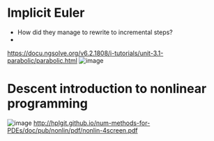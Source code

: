 # Implicit Euler
- How did they manage to rewrite to incremental steps?
- 
https://docu.ngsolve.org/v6.2.1808/i-tutorials/unit-3.1-parabolic/parabolic.html
![image](https://user-images.githubusercontent.com/43385748/204531495-10232386-9448-41e8-a5f0-b6744faf411b.png)


# Descent introduction to nonlinear programming
![image](https://user-images.githubusercontent.com/43385748/204613060-e99879b0-c319-48aa-a3be-601a97c5042a.png)
http://hplgit.github.io/num-methods-for-PDEs/doc/pub/nonlin/pdf/nonlin-4screen.pdf
